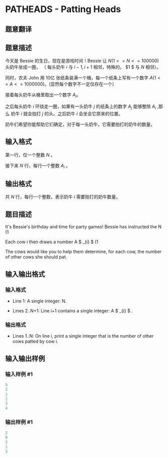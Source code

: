 # PATHEADS - Patting Heads

## 题意翻译

## 题意描述

今天是 Bessie 的生日，现在是游戏时间！Bessie 让 $N (1<=N<=100000)$ 头奶牛坐成一圈， （ 每头奶牛 $i$ 与 $i-1,i+1$ 相邻，特殊的， $1 $ 与 $N$ 相邻）。

同时，农夫 John 用 10亿 张纸条装满一个桶，每一个纸条上写有一个数字 $A (1<=A<=1000000)$。(显然每个数字不一定仅存在一个）

接着每头奶牛从桶里取出一个数字 $A_{i}$。

之后每头奶牛 $i$ 环绕走一圈，如果有一头奶牛 $j$ 的纸条上的数字 $A_{j}$ 能够整除 $A_{i}$ ,那么 奶牛 $i$ 就会拍打 $j$ 的头。之后奶牛 $i$ 会坐会它原来的位置。

奶牛们希望你能帮助它们确定，对于每一头奶牛，它需要拍打的奶牛的数量。

## 输入格式

第一行，仅一个整数 $N$ 。

接下来 $N$ 行，每行一个整数 $A_{i}$ 。

## 输出格式

共 $N$ 行，每行一个整数，表示奶牛 $i$ 需要拍打的奶牛数量。

## 题目描述

It's Bessie's birthday and time for party games! Bessie has instructed the N (1

Each cow i then draws a number A $ _{i} $ (1

The cows would like you to help them determine, for each cow, the number of other cows she should pat.

## 输入输出格式

### 输入格式

- Line 1: A single integer: N.

- Lines 2..N+1: Line i+1 contains a single integer: A $ _{i} $ .

### 输出格式

- Lines 1..N: On line i, print a single integer that is the number of other cows patted by cow i.

## 输入输出样例

### 输入样例 #1

```cpp
5
2
1
2
3
4
```


### 输出样例 #1

```cpp
2
0
2
1
3
```


